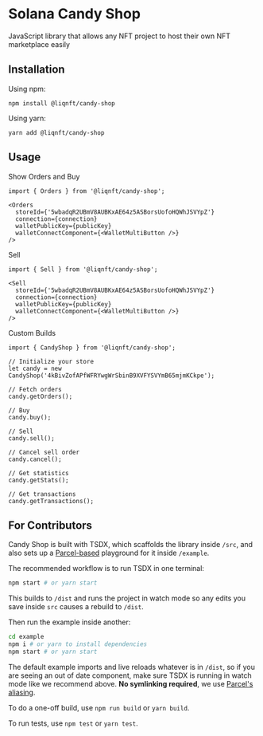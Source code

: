 # Solana Candy Shop

JavaScript library that allows any NFT project to host their own NFT marketplace easily

## Installation

Using npm:

```
npm install @liqnft/candy-shop
```

Using yarn:
```
yarn add @liqnft/candy-shop
```

## Usage

Show Orders and Buy

```
import { Orders } from '@liqnft/candy-shop';

<Orders
  storeId={'5wbadqR2UBmV8AUBKxAE64z5ASBorsUofoHQWhJSVYpZ'}
  connection={connection}
  walletPublicKey={publicKey}
  walletConnectComponent={<WalletMultiButton />}
/>
```

Sell

```
import { Sell } from '@liqnft/candy-shop';

<Sell
  storeId={'5wbadqR2UBmV8AUBKxAE64z5ASBorsUofoHQWhJSVYpZ'}
  connection={connection}
  walletPublicKey={publicKey}
  walletConnectComponent={<WalletMultiButton />}
/>

```

Custom Builds

```
import { CandyShop } from '@liqnft/candy-shop';

// Initialize your store
let candy = new CandyShop('4kBivZofAPfWFRYwgWrSbinB9XVFYSVYmB65mjmKCkpe');

// Fetch orders
candy.getOrders();

// Buy
candy.buy();

// Sell
candy.sell();

// Cancel sell order
candy.cancel();

// Get statistics
candy.getStats();

// Get transactions
candy.getTransactions();
```

## For Contributors

Candy Shop is built with TSDX, which scaffolds the library inside `/src`, and also sets up a [Parcel-based](https://parceljs.org) playground for it inside `/example`.

The recommended workflow is to run TSDX in one terminal:

```bash
npm start # or yarn start
```

This builds to `/dist` and runs the project in watch mode so any edits you save inside `src` causes a rebuild to `/dist`.

Then run the example inside another:

```bash
cd example
npm i # or yarn to install dependencies
npm start # or yarn start
```

The default example imports and live reloads whatever is in `/dist`, so if you are seeing an out of date component, make sure TSDX is running in watch mode like we recommend above. **No symlinking required**, we use [Parcel's aliasing](https://parceljs.org/module_resolution.html#aliases).

To do a one-off build, use `npm run build` or `yarn build`.

To run tests, use `npm test` or `yarn test`.